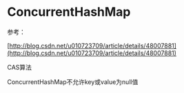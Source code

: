 # ConcurrentHashMap

参考：

[http://blog.csdn.net/u010723709/article/details/48007881](http://blog.csdn.net/u010723709/article/details/48007881)

CAS算法

ConcurrentHashMap不允许key或value为null值

